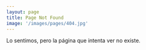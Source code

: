 ```yaml
---
layout: page
title: Page Not Found
image: '/images/pages/404.jpg'
---
```


Lo sentimos, pero la página que intenta ver no existe.
